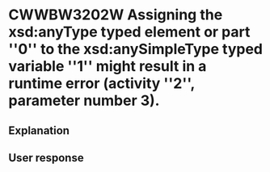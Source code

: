 # CWWBW3202W Assigning the xsd:anyType typed element or part ''0'' to the xsd:anySimpleType typed variable ''1'' might result in a runtime error (activity ''2'', parameter number 3).

## Explanation

## User response
